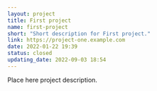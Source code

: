 ```yaml
---
layout: project
title: First project
name: first-project
short: "Short description for First project."
link: https://project-one.example.com
date: 2022-01-22 19:39
status: closed
updating_date: 2022-09-03 18:54
---
```


Place here project description.
